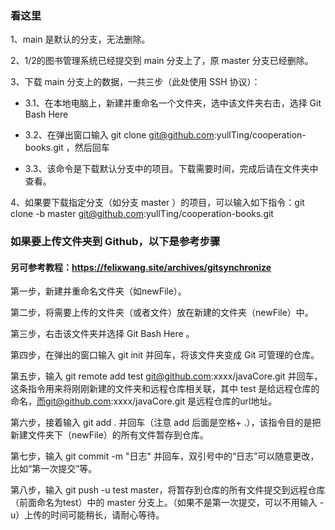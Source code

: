 ### 看这里
1、main 是默认的分支，无法删除。

2、1/2的图书管理系统已经提交到 main 分支上了，原 master 分支已经删除。

3、下载 main 分支上的数据，一共三步（此处使用 SSH 协议）：

- 3.1、在本地电脑上，新建并重命名一个文件夹，选中该文件夹右击，选择 Git Bash Here 

- 3.2、在弹出窗口输入 git clone git@github.com:yullTing/cooperation-books.git ，然后回车

- 3.3、该命令是下载默认分支中的项目。下载需要时间，完成后请在文件夹中查看。

4、如果要下载指定分支（如分支 master ）的项目，可以输入如下指令：git clone -b master git@github.com:yullTing/cooperation-books.git




### 如果要上传文件夹到 Github，以下是参考步骤
#### 另可参考教程：https://felixwang.site/archives/gitsynchronize

第一步，新建并重命名文件夹（如newFile）。

第二步，将需要上传的文件夹（或者文件）放在新建的文件夹（newFile）中。

第三步，右击该文件夹并选择 Git Bash Here 。

第四步，在弹出的窗口输入 git init 并回车，将该文件夹变成 Git 可管理的仓库。

第五步，输入 git remote add test git@github.com:xxxx/javaCore.git 并回车，这条指令用来将刚刚新建的文件夹和远程仓库相关联，其中 test 是给远程仓库的命名，而git@github.com:xxxx/javaCore.git 是远程仓库的url地址。

第六步，接着输入 git add . 并回车（注意 add 后面是空格+ .），该指令目的是把新建文件夹下（newFile）的所有文件暂存到仓库。

第七步，输入 git commit -m "日志" 并回车，双引号中的“日志”可以随意更改，比如“第一次提交”等。

第八步，输入 git push -u test master，将暂存到仓库的所有文件提交到远程仓库（前面命名为test）中的 master 分支上。（如果不是第一次提交，可以不用输入 -u）上传的时间可能稍长，请耐心等待。
